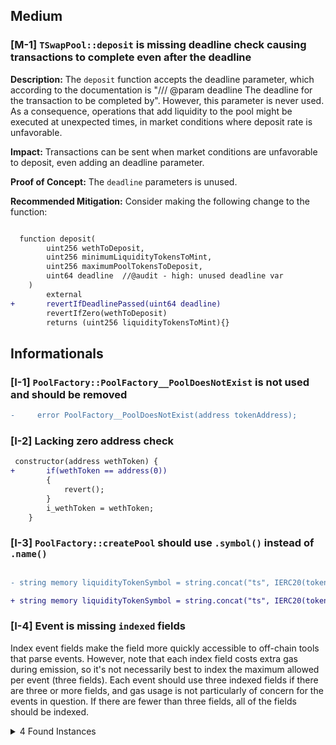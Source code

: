 ## Medium

### [M-1] `TSwapPool::deposit` is missing deadline check causing transactions  to complete even after the deadline

**Description:**  The `deposit` function accepts the deadline parameter, which according to the documentation is "/// @param deadline The deadline for the transaction to be completed by". However, this parameter is never used. As a consequence, operations that add liquidity to the pool might be executed at unexpected times, in market conditions where deposit rate is unfavorable.

**Impact:** Transactions can be sent when market conditions are unfavorable to deposit, even adding an deadline parameter.

**Proof of Concept:** The `deadline` parameters is unused.

**Recommended Mitigation:** Consider making the following change to the function:

```diff

  function deposit(
        uint256 wethToDeposit,
        uint256 minimumLiquidityTokensToMint,
        uint256 maximumPoolTokensToDeposit,
        uint64 deadline  //@audit - high: unused deadline var
    )
        external
+       revertIfDeadlinePassed(uint64 deadline)
        revertIfZero(wethToDeposit)
        returns (uint256 liquidityTokensToMint){}
```

## Informationals

### [I-1] `PoolFactory::PoolFactory__PoolDoesNotExist` is not used and should be removed

```diff
-     error PoolFactory__PoolDoesNotExist(address tokenAddress);  
```

### [I-2] Lacking zero address check

```diff
 constructor(address wethToken) {
+       if(wethToken == address(0))
        {
            revert();
        }
        i_wethToken = wethToken;
    }
```


### [I-3] `PoolFactory::createPool` should use `.symbol()` instead of `.name()` 

```diff

- string memory liquidityTokenSymbol = string.concat("ts", IERC20(tokenAddress).name());

+ string memory liquidityTokenSymbol = string.concat("ts", IERC20(tokenAddress).symbol());


```

### [I-4]  Event is missing `indexed` fields

Index event fields make the field more quickly accessible to off-chain tools that parse events. However, note that each index field costs extra gas during emission, so it's not necessarily best to index the maximum allowed per event (three fields). Each event should use three indexed fields if there are three or more fields, and gas usage is not particularly of concern for the events in question. If there are fewer than three fields, all of the fields should be indexed.

<details><summary>4 Found Instances</summary>


- Found in src/PoolFactory.sol [Line: 35](src/PoolFactory.sol#L35)

    ```solidity
        event PoolCreated(address tokenAddress, address poolAddress);
    ```

- Found in src/TSwapPool.sol [Line: 52](src/TSwapPool.sol#L52)

    ```solidity
        event LiquidityAdded(
    ```

- Found in src/TSwapPool.sol [Line: 57](src/TSwapPool.sol#L57)

    ```solidity
        event LiquidityRemoved(
    ```

- Found in src/TSwapPool.sol [Line: 62](src/TSwapPool.sol#L62)

    ```solidity
        event Swap(
    ```

</details>